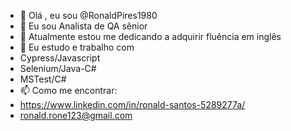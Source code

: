 - 👋 Olá , eu sou @RonaldPires1980
- 👀 Eu sou Analista de QA sênior
- 🌱 Atualmente estou me dedicando a adquirir fluência em inglês 
- 💞️ Eu estudo e trabalho com  
- Cypress/Javascript
- Selenium/Java-C#
- MSTest/C#
- 📫 Como me encontrar:
- https://www.linkedin.com/in/ronald-santos-5289277a/
- ronald.rone123@gmail.com

<!---
RonaldPires1980/RonaldPires1980 is a ✨ special ✨ repository because its `README.md` (this file) appears on your GitHub profile.
You can click the Preview link to take a look at your changes.
--->
